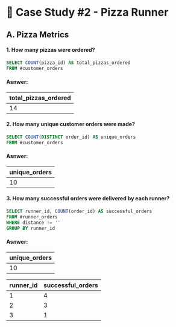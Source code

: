 # 🍕 Case Study #2 - Pizza Runner
## A. Pizza Metrics

#### 1. How many pizzas were ordered?

```sql
SELECT COUNT(pizza_id) AS total_pizzas_ordered
FROM #customer_orders 
```

#### Asnwer:

| total_pizzas_ordered |  
| ----------- | 
| 14          | 


#### 2. How many unique customer orders were made?

```sql
SELECT COUNT(DISTINCT order_id) AS unique_orders
FROM #customer_orders
```

#### Asnwer:

| unique_orders |  
| ----------- | 
| 10          | 


#### 3. How many successful orders were delivered by each runner?

```sql
SELECT runner_id, COUNT(order_id) AS successful_orders
FROM #runner_orders
WHERE distance != ''
GROUP BY runner_id
```

#### Asnwer:
| unique_orders |  
| ----------- | 
| 10          | 


| runner_id | successful_orders |
| -------- | --------------- |
| 1	| 4 |
| 2 |	3 |
| 3 |	1 |




